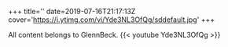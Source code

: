 +++
title=''
date=2019-07-16T21:17:13Z
cover='https://i.ytimg.com/vi/Yde3NL3OfQg/sddefault.jpg'
+++

All content belongs to GlennBeck.
{{< youtube Yde3NL3OfQg >}}
